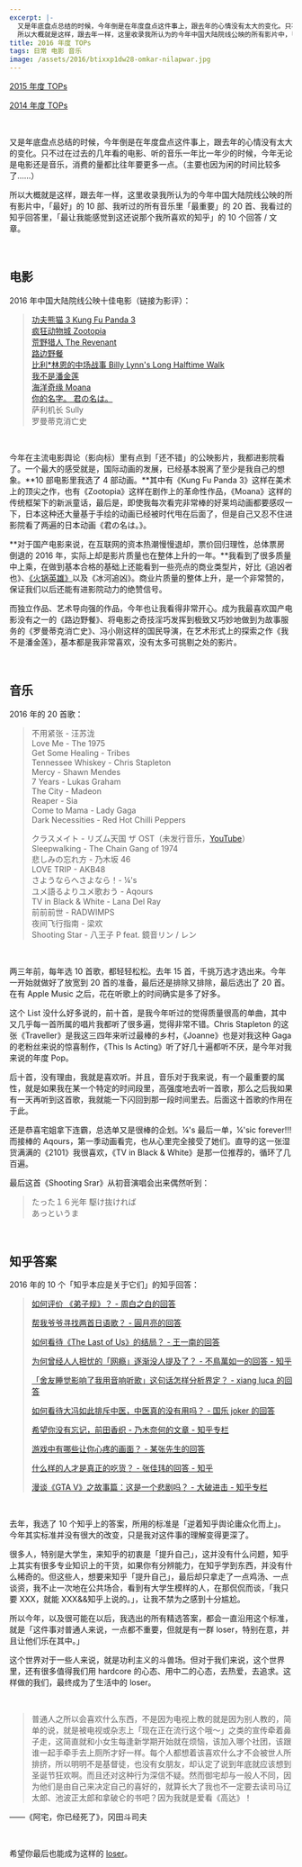 ```yaml
---
excerpt: |-
  又是年底盘点总结的时候，今年倒是在年度盘点这件事上，跟去年的心情没有太大的变化。只不过在过去的几年看的电影、听的音乐一年比一年少的时候，今年无论是电影还是音乐，消费的量都比往年要更多一点。（主要也因为闲的时间比较多了……）  
  所以大概就是这样，跟去年一样，这里收录我所认为的今年中国大陆院线公映的所有影片中，「最好」的 10 部、我听过的所有音乐里「最重要」的 20 首、我看过的知乎回答里，「最让我能感觉到这还说那个我所喜欢的知乎」的 10 个回答 / 文章。
title: 2016 年度 TOPs
tags: 日常 电影 音乐
image: /assets/2016/btixxp1dw28-omkar-nilapwar.jpg
---
```


[2015 年度 TOPs](/2015/2015-annual-tops/)

[2014 年度 TOPs](http://jesor.lofter.com/post/288b21_4dfd7cf)

<br>

又是年底盘点总结的时候，今年倒是在年度盘点这件事上，跟去年的心情没有太大的变化。只不过在过去的几年看的电影、听的音乐一年比一年少的时候，今年无论是电影还是音乐，消费的量都比往年要更多一点。（主要也因为闲的时间比较多了……）

所以大概就是这样，跟去年一样，这里收录我所认为的今年中国大陆院线公映的所有影片中，「最好」的 10 部、我听过的所有音乐里「最重要」的 20 首、我看过的知乎回答里，「最让我能感觉到这还说那个我所喜欢的知乎」的 10 个回答 / 文章。

<br>

## 电影

2016 年中国大陆院线公映十佳电影（链接为影评）：

> [功夫熊猫 3 Kung Fu Panda 3](https://zhihu.com/question/39521207/answer/84463382)  
> [疯狂动物城 Zootopia ](https://zhuanlan.zhihu.com/p/20626790)  
> [荒野猎人 The Revenant](https://www.zhihu.com/question/37681654/answer/91337087)  
> [路边野餐](https://zhuanlan.zhihu.com/p/21623147)  
> [比利\*林恩的中场战事 Billy Lynn's Long Halftime Walk](https://www.zhihu.com/question/43462863/answer/131020409)  
> [我不是潘金莲](https://www.zhihu.com/question/41362172/answer/132883942)  
> [海洋奇缘 Moana](https://www.zhihu.com/question/52615725/answer/133763155)  
> [你的名字。 君の名は。](https://www.zhihu.com/question/38920431/answer/134064193)  
> 萨利机长 Sully  
> 罗曼蒂克消亡史

<br>

今年在主流电影舆论（影向标）里有点到「还不错」的公映影片，我都进影院看了。一个最大的感受就是，国际动画的发展，已经基本脱离了至少是我自己的想象。**10 部电影里我选了 4 部动画。**其中有《Kung Fu Panda 3》这样在美术上的顶尖之作，也有《Zootopia》这样在剧作上的革命性作品，《Moana》这样的传统框架下的新派童话，最后是，即使我每次看完非常棒的好莱坞动画都要感叹一下，日本这种还大量基于手绘的动画已经被时代甩在后面了，但是自己又忍不住进影院看了两遍的日本动画《君の名は。》。

**对于国产电影来说，在互联网的资本热潮慢慢退却，票价回归理性，总体票房倒退的 2016 年，实际上却是影片质量也在整体上升的一年。**我看到了很多质量中上乘，在做到基本合格的基础上还能看到一些亮点的商业类型片，好比《追凶者也》、[《火锅英雄》](https://www.zhihu.com/question/41693515/answer/93694175)以及《冰河追凶》。商业片质量的整体上升，是一个非常赞的，保证我们以后还能有进影院动力的绝赞信号。

而独立作品、艺术导向强的作品，今年也让我看得非常开心。成为我最喜欢国产电影没有之一的《路边野餐》、将电影之奇技淫巧发挥到极致又巧妙地做到为故事服务的《罗曼蒂克消亡史》、冯小刚这样的国民导演，在艺术形式上的探索之作《我不是潘金莲》，基本都是我非常喜欢，没有太多可挑剔之处的影片。

<br>

## 音乐

2016 年的 20 首歌：

> 不用紧张 - 汪苏泷  
> Love Me - The 1975  
> Get Some Healing - Tribes  
> Tennessee Whiskey - Chris Stapleton  
> Mercy - Shawn Mendes  
> 7 Years - Lukas Graham  
> The City - Madeon  
> Reaper - Sia  
> Come to Mama - Lady Gaga  
> Dark Necessities - Red Hot Chilli Peppers
>
> クラスメイト - リズム天国 ザ OST（未发行音乐，[YouTube](https://link.zhihu.com/?target=https%3A//www.youtube.com/watch%3Fv%3DQ2CZFBBJ750)）  
> Sleepwalking - The Chain Gang of 1974  
> 悲しみの忘れ方 - 乃木坂 46  
> LOVE TRIP - AKB48  
> さようならへさよなら！- ¼'s  
> ユメ語るよりユメ歌おう - Aqours  
> TV in Black & White - Lana Del Ray  
> 前前前世 - RADWIMPS  
> 夜间飞行指南 - 梁欢  
> Shooting Star - 八王子 P feat. 鏡音リン / レン

<br>

两三年前，每年选 10 首歌，都轻轻松松。去年 15 首，千挑万选才选出来。今年一开始就做好了放宽到 20 首的准备，最后还是排除又排除，最后选出了 20 首。在有 Apple Music 之后，花在听歌上的时间确实是多了好多。

这个 List 没什么好多说的，前十首，是我今年听过的觉得质量很高的单曲，其中又几乎每一首所属的唱片我都听了很多遍，觉得非常不错。Chris Stapleton 的这张《Traveller》是我这三四年来听过最棒的乡村，《Joanne》也是对我这种 Gaga 的老粉丝来说的惊喜制作，《This Is Acting》听了好几十遍都听不厌，是今年对我来说的年度 Pop。

后十首，没有理由，我就是喜欢听。并且，音乐对于我来说，有一个最重要的属性，就是如果我在某一个特定的时间段里，高强度地去听一首歌，那么之后我如果有一天再听到这首歌，我就能一下闪回到那一段时间里去。后面这十首歌的作用在于此。

还是恭喜宅姐拿下连霸，总选单又是很棒的企划。¼'s 最后一单，¼'sic forever!!! 而接棒的 Aqours，第一季动画看完，也从心里完全接受了她们。直导的这一张湿货满满的《2101》我很喜欢，《TV in Black & White》是那一位推荐的，循环了几百遍。

最后这首《Shooting Srar》从初音演唱会出来偶然听到：

> たった１６光年 駆け抜ければ  
> あっというま

<br>

## 知乎答案

2016 年的 10 个「知乎本应是关于它们」的知乎回答：

> [如何评价 《弟子规》？ - 周白之白的回答](http://zhihu.com/question/21710857/answer/41216800)
>
> [帮我爷爷寻找两首日语歌？ - 圓月亮的回答](http://zhihu.com/question/42216930/answer/94029103)
>
> [如何看待《The Last of Us》的结局？ - 王一南的回答](http://zhihu.com/question/21279979/answer/31785147)
>
> [为何曾经人人担忧的「网瘾」逐渐没人提及了？ - 不鳥萬如一的回答 - 知乎](https://www.zhihu.com/question/29537704/answer/124265877)
>
> [「舍友睡觉影响了我用音响听歌」这句话怎样分析界定？ - xiang luca 的回答](http://zhihu.com/question/42188415/answer/128677847)
>
> [如何看待大冯如此排斥中医，中医真的没有用吗？ - 国乐 joker 的回答](http://zhihu.com/question/44990321/answer/98682494)
>
> [希望你没有忘记，前田香织 - 乃木奈何的文章 - 知乎专栏](https://zhuanlan.zhihu.com/p/24459846)
>
> [游戏中有哪些让你心疼的画面？ - 某张先生的回答](http://zhihu.com/question/49109194/answer/133033462)
>
> [什么样的人才是真正的吃货？ - 张佳玮的回答 - 知乎](http://zhihu.com/question/47718490/answer/108284632)
>
> [漫谈《GTA V》之故事篇：这是一个悲剧吗？ - 大破进击 - 知乎专栏](https://zhuanlan.zhihu.com/p/20697162)

<br>

去年，我选了 10 个知乎上的答案，所用的标准是「逆着知乎舆论庸众化而上」。今年其实标准并没有很大的改变，只是我对这件事的理解变得更深了。

很多人，特别是大学生，来知乎的初衷是「提升自己」，这并没有什么问题，知乎上其实有很多专业知识上的干货，如果你有分辨能力，在知乎学到东西，并没有什么稀奇的。但这些人，想要来知乎「提升自己」，最后却只拿走了一点鸡汤、一点谈资，我不止一次地在公共场合，看到有大学生模样的人，在那侃侃而谈，「我只要 XXX，就能 XXX&&知乎上说的。」，让我不禁为之感到十分尴尬。

所以今年，以及很可能在以后，我选出的所有精选答案，都会一直沿用这个标准，就是「这件事对普通人来说，一点都不重要，但就是有一群 loser，特别在意，并且让他们乐在其中。」

这个世界对于一些人来说，就是功利主义的斗兽场。但对于我们来说，这个世界里，还有很多值得我们用 hardcore 的心态、用中二的心态，去热爱，去追求。这样做的我们，最终成为了生活中的 loser。

<br>

> 普通人之所以会喜欢什么东西，不是因为电视上教的就是因为别人教的，简单的说，就是被电视或杂志上「现在正在流行这个哦～」之类的宣传牵着鼻子走，这简直就和小女生每逢新学期开始就在烦恼，该加入哪个社团，该跟谁一起手牵手去上厕所才好一样。每个人都想着该喜欢什么才不会被世人所排挤，所以明明不是基督徒，也没有女朋友，却认定了说到年底就应该想到圣诞节狂欢啊。而且还对这种行为深信不疑。然而御宅却与一般人不同，因为他们是由自己来决定自己的喜好的，就算长大了我也不一定要去读司马辽太郎、池波正太郎和拿破仑的书吧？因为我就是爱看《高达》！

——《阿宅，你已经死了》，冈田斗司夫

<br>

希望你最后也能成为这样的 [loser](https://www.zhihu.com/question/50200915/answer/135359342)。
